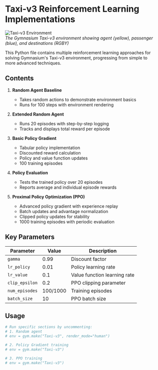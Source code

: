 # Taxi-v3 Reinforcement Learning Implementations

![Taxi-v3 Environment](Reinforcement_Learning_TPs/images/taxi_screenshot.png)  
*The Gymnasium Taxi-v3 environment showing agent (yellow), passenger (blue), and destinations (RGBY)*

This Python file contains multiple reinforcement learning approaches for solving Gymnasium's Taxi-v3 environment, progressing from simple to more advanced techniques.

## Contents

1. **Random Agent Baseline**
   - Takes random actions to demonstrate environment basics
   - Runs for 100 steps with environment rendering

2. **Extended Random Agent**
   - Runs 20 episodes with step-by-step logging
   - Tracks and displays total reward per episode

3. **Basic Policy Gradient**
   - Tabular policy implementation
   - Discounted reward calculation
   - Policy and value function updates
   - 100 training episodes

4. **Policy Evaluation**
   - Tests the trained policy over 20 episodes
   - Reports average and individual episode rewards

5. **Proximal Policy Optimization (PPO)**
   - Advanced policy gradient with experience replay
   - Batch updates and advantage normalization
   - Clipped policy updates for stability
   - 1000 training episodes with periodic evaluation

## Key Parameters

| Parameter           | Value  | Description                          |
|---------------------|--------|--------------------------------------|
| `gamma`            | 0.99   | Discount factor                     |
| `lr_policy`        | 0.01   | Policy learning rate                |
| `lr_value`        | 0.1    | Value function learning rate        |
| `clip_epsilon`    | 0.2    | PPO clipping parameter              |
| `num_episodes`    | 100/1000 | Training episodes                  |
| `batch_size`      | 10     | PPO batch size                      |

## Usage

```python
# Run specific sections by uncommenting:
# 1. Random agent
# env = gym.make("Taxi-v3", render_mode="human") 

# 2. Policy Gradient training
# env = gym.make("Taxi-v3")

# 3. PPO training
# env = gym.make("Taxi-v3")
